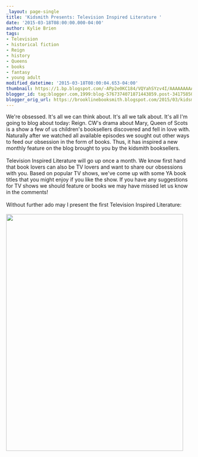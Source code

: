 ```yaml
---
_layout: page-single
title: 'Kidsmith Presents: Television Inspired Literature '
date: '2015-03-18T08:00:00.000-04:00'
author: Kylie Brien
tags:
- Television
- historical fiction
- Reign
- history
- Queens
- books
- fantasy
- young adult
modified_datetime: '2015-03-18T08:00:04.653-04:00'
thumbnail: https://1.bp.blogspot.com/-APp2e0KC184/VQYahSYzv4I/AAAAAAAAAQQ/g5TkrlsnIoU/s72-c/YA%2BBOOK%2BREC.jpg
blogger_id: tag:blogger.com,1999:blog-5767374071871443859.post-3417585034078414310
blogger_orig_url: https://brooklinebooksmith.blogspot.com/2015/03/kidsmith-presents-television-inspired.html
---
```


<div class="separator" style="clear: both; text-align: left;"></div><div class="separator" style="clear: both; text-align: left;">We're obsessed. It's all we can think about. It's all we talk about. It's all I'm going to blog about today: Reign. CW's drama about Mary, Queen of Scots is a show a few of us children's booksellers discovered and fell in love with. Naturally after we watched all available episodes we sought out other ways to feed our obsession in the form of books. Thus, it has inspired a new monthly feature on the blog brought to you by the kidsmith booksellers. </div><div class="separator" style="clear: both; text-align: left;"><br /></div><div class="separator" style="clear: both; text-align: left;">Television Inspired Literature will go up once a month. We know first hand that book lovers can also be TV lovers and want to share our obsessions with you. Based on popular TV shows, we've come up with some YA book titles that you might enjoy if you like the show. If you have any suggestions for TV shows we should feature or books we may have missed let us know in the comments! </div><div class="separator" style="clear: both; text-align: left;"><br /></div><div class="separator" style="clear: both; text-align: left;">Without further ado may I present the first Television Inspired Literature: </div><div class="separator" style="clear: both; text-align: left;"><br /></div><div class="separator" style="clear: both; text-align: left;"><img border="0" src="https://1.bp.blogspot.com/-APp2e0KC184/VQYahSYzv4I/AAAAAAAAAQQ/g5TkrlsnIoU/s1600/YA%2BBOOK%2BREC.jpg" height="640" width="480" /></div><div style="text-align: left;"><br /></div><div style="text-align: left;"><br /></div>